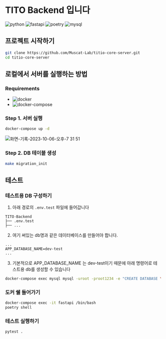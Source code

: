 # TITO Backend 입니다

![python](https://img.shields.io/badge/Python-3776AB?logo=python&logoColor=white&label=v3.11)
![fastapi](https://img.shields.io/badge/Fastapi-009688?logo=fastapi&logoColor=white&label=v0.103.1)
![poetry](https://img.shields.io/badge/Poetry-60A5FA?logo=poetry&logoColor=white&label=v1.6.1)
![mysql](https://img.shields.io/badge/mysql-4479A1?logo=mysql&logoColor=white&label=v8.0.31)


## 프로젝트 시작하기

```bash
git clone https://github.com/Muscat-Lab/titio-core-server.git
cd titio-core-server
```

## 로컬에서 서버를 실행하는 방법

### Requirements

- ![docker](https://img.shields.io/badge/Docker-2496ED?logo=docker&logoColor=white)
- ![docker-compose](https://img.shields.io/badge/Docker_Compose-000000?logo=docsdotrs&logoColor=white)


### Step 1. 서버 실행

```bash
docker-compose up -d
```

![화면-기록-2023-10-06-오후-7 31 51](https://github.com/Muscat-Lab/TITO_Backend/assets/61671343/99842f78-cc02-4971-bfa3-81edd23ca2f5)



### Step 2. DB 테이블 생성

```bash
make migration_init
```


## 테스트

### 테스트용 DB 구성하기

1. 아래 경로의 `.env.test` 파일에 들어갑니다
```
TITO-Backend
├── .env.test
├── ...
```

2. 여기 써있는 db명과 같은 데이터베이스를 만들어야 합니다.
```.env
...
APP_DATABASE_NAME=dev-test
...
```

3. 기본적으로 APP_DATABASE_NAME 는 dev-test이기 때문에 아래 명령어로 테스트용 db를 생성할 수 있습니다
```bash
docker-compose exec mysql mysql -uroot -proot1234 -e "CREATE DATABASE \`dev-test\`;"
```

### 도커 쉘 들어가기

```bash
docker-compose exec -it fastapi /bin/bash
poetry shell
```

### 테스트 실행하기

```bash
pytest .
```
